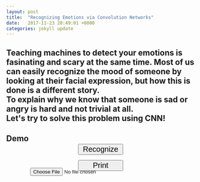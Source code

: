 ```yaml
---
layout: post
title:  "Recognizing Emotions via Convolution Networks"
date:   2017-11-23 20:49:01 +0000
categories: jekyll update
---
```


Teaching machines to detect your emotions is fasinating and scary at the same time. Most of us can easily recognize the mood of someone by looking at their facial expression, but how this is done is a different story.  
To explain why we know that someone is sad or angry is hard and not trivial at all.  
Let's try to solve this problem using CNN!
---


## Demo

<script> window.myScope = {}; </script>
<button style="position: relative; bottom: 15px; left: 50%; margin-left: -60px; width: 120px; font-size: 20px;" onclick="loadDefaultImage(window, 'myScope')">Recognize</button>

<button style="position: relative; bottom: 15px; left: 50%; margin-left: -60px; width: 120px; font-size: 20px;" onclick="print()">Print</button>
<input type="file" id="input"/>
<div id='pic'>
    <canvas width="400" height="300" id="canvas"/>
</div>

<div id='pic'>
    <canvas width="400" height="300" id="canvas-new"/>
</div>

<img id='myImg' />
